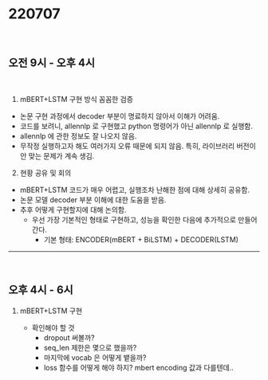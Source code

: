 # 220707

<br>

## 오전 9시 - 오후 4시

<br>

1. mBERT+LSTM 구현 방식 꼼꼼한 검증
- 논문 구현 과정에서 decoder 부분이 명료하지 않아서 이해가 어려움.
- 코드를 보려니, allennlp 로 구현했고 python 명령어가 아닌 allennlp 로 실행함.
- allennlp 에 관한 정보도 잘 나오지 않음.
- 무작정 실행하고자 해도 여러가지 오류 때문에 되지 않음. 특히, 라이브러리 버전이 안 맞는 문제가 계속 생김.

2. 현황 공유 및 회의
- mBERT+LSTM 코드가 매우 어렵고, 실행조차 난해한 점에 대해 상세히 공유함.
- 논문 모델 decoder 부분 이해에 대한 도움을 받음.
- 추후 어떻게 구현할지에 대해 논의함.
    + 우선 가장 기본적인 형태로 구현하고, 성능을 확인한 다음에 추가적으로 만들어간다.
        + 기본 형태: ENCODER(mBERT + BiLSTM) + DECODER(LSTM)

----

<br>

## 오후 4시 - 6시

1. mBERT+LSTM 구현

    - 확인해야 할 것
        + dropout 써볼까?
        + seq_len 제한은 몇으로 했을까?
        + 마지막에 vocab 은 어떻게 뱉을까?
        + loss 함수를 어떻게 해야 하지? mbert encoding 값과 다를텐데..